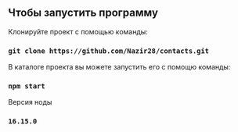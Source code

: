 ## Чтобы запустить программу

Клонируйте проект с помощью команды:

### `git clone https://github.com/Nazir28/contacts.git`

В каталоге проекта вы можете запустить его с помощю команды:

### `npm start`

Версия ноды

### `16.15.0`
